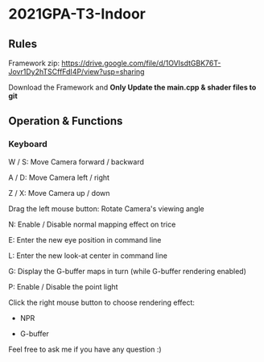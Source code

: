 # 2021GPA-T3-Indoor
## Rules
Framework zip: https://drive.google.com/file/d/1OVIsdtGBK76T-Jovr1Dy2hTSCffFdI4P/view?usp=sharing

Download the Framework and **Only Update the main.cpp & shader files to git**

## Operation & Functions
### Keyboard
W / S: Move Camera forward / backward

A / D: Move Camera left / right

Z / X: Move Camera up / down

Drag the left mouse button: Rotate Camera's viewing angle

N: Enable / Disable normal mapping effect on trice

E: Enter the new eye position in command line

L: Enter the new look-at center in command line

G: Display the G-buffer maps in turn (while G-buffer rendering enabled)

P: Enable / Disable the point light

Click the right mouse button to choose rendering effect:

+ NPR

+ G-buffer

Feel free to ask me if you have any question :) 
